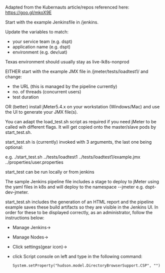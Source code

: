 Adapted from the Kubernauts article/repos referenced here:
https://goo.gl/mkoX9E

Start with the example Jenkinsfile in /jenkins.

Update the variables to match:
* your service team (e.g. dspt)
* application name (e.g. dspt)
* environment (e.g. dev/uat)

Texas environment should usually stay as live-lk8s-nonprod

EITHER start with the example JMX file in /jmeter/tests/loadtest1/ and change:
* the URL (this is managed by the pipeline currently)
* no. of threads (concurrent users)
* test duration

OR (better) install jMeter5.4.x on your workstation (Windows/Mac) and use the UI
to generate your JMX file(s).

You can adapt the load_test.sh script as required if you need jMeter to be
called wih different flags. It will get copied onto the master/slave pods by
start_test.sh.

start_test.sh is (currently) invoked with 3 arguments, the last one being 
optional:

e.g. ./start_test.sh ../tests/loadtest1 ../tests/loadtest1/example.jmx ../properties/user.properties

start_test can be run locally or from jenkins

The sample Jenkins pipeline file includes a stage to deploy to jMeter using the yaml files in k8s and will deploy to the namespace <serviceTeamShortname>-<serviceTeamEnvName>-jmeter e.g. dspt-dev-jmeter.

start_test.sh includes the generation of an HTML report and the pipeline example saves these build artifacts so they are visible in the Jenkins UI. In order for these to be displayed correctly, as an administrator, follow the instructions below:

* Manage Jenkins->
* Manage Nodes->
* Click settings(gear icon)->
* click Script console on left and type in the following command:

  ```
  System.setProperty("hudson.model.DirectoryBrowserSupport.CSP", "")
  ```
